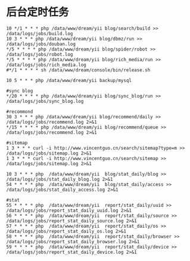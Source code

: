 后台定时任务
============

    10 */1 * * * php /data/www/dream/yii blog/search/build >> /data/logs/jobs/build.log
    10 3 * * * php /data/www/dream/yii blog/dbmz/run >> /data/logs/jobs/douban.log
    */5 * * * * php /data/www/dream/yii blog/spider/robot >> /data/logs/jobs/robot.log
    */5 * * * * php /data/www/dream/yii blog/rich_media/run >> /data/logs/jobs/rich_media.log
    #*/1 * * * * sh /data/www/dream/console/bin/release.sh
    
    10 5 * * * php /data/www/dream/yii backup/mysql
    
    #sync blog
    */20 * * * * php /data/www/dream/yii blog/sync_blog/run >> /data/logs/jobs/sync_blog.log
    
    #recommond
    30 3 * * * php /data/www/dream/yii blog/recommend/daily >> /data/logs/jobs/recommend.log 2>&1
    */15 * * * * php /data/www/dream/yii blog/recommend/queue >> /data/logs/jobs/recommend.log 2>&1
    
    #sitemap
    1 3 * * * curl -i http://www.vincentguo.cn/search/sitemap?type=m >> /data/logs/jobs/sitemap.log 2>&1
    1 3 * * * curl -i http://www.vincentguo.cn/search/sitemap >> /data/logs/jobs/sitemap.log 2>&1
    
    10 3 * * * php  /data/www/dream/yii  blog/stat_daily/blog >> /data/logs/jobs/stat_daily_blog.log 2>&1
    54 * * * * php  /data/www/dream/yii  blog/stat_daily/access >> /data/logs/jobs/stat_daily_access.log 2>&1
    
    #stat
    55 * * * * php  /data/www/dream/yii  report/stat_daily/uuid >> /data/logs/jobs/report_stat_daily_uuid.log 2>&1
    56 * * * * php  /data/www/dream/yii  report/stat_daily/source >> /data/logs/jobs/report_stat_daily_source.log 2>&1
    57 * * * * php  /data/www/dream/yii  report/stat_daily/os >> /data/logs/jobs/report_stat_daily_os.log 2>&1
    58 * * * * php  /data/www/dream/yii  report/stat_daily/browser >> /data/logs/jobs/report_stat_daily_browser.log 2>&1
    59 * * * * php  /data/www/dream/yii  report/stat_daily/device >> /data/logs/jobs/report_stat_daily_device.log 2>&1